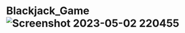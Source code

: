 # Blackjack_Game![Screenshot 2023-05-02 220455](https://user-images.githubusercontent.com/84057370/235729223-07c24487-011c-4b97-944c-4e210db1df39.png)
